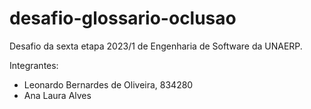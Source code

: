# desafio-glossario-oclusao 
Desafio da sexta etapa 2023/1 de Engenharia de Software da UNAERP.      

Integrantes: 
- Leonardo Bernardes de Oliveira, 834280
- Ana Laura Alves
